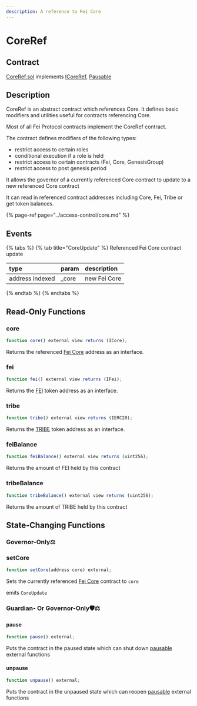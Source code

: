 ```yaml
---
description: A reference to Fei Core
---
```


# CoreRef

## Contract

[CoreRef.sol](https://github.com/fei-protocol/fei-protocol-core/blob/master/contracts/refs/CoreRef.sol) implements [ICoreRef](https://github.com/fei-protocol/fei-protocol-core/blob/master/contracts/refs/ICoreRef.sol), [Pausable](https://docs.openzeppelin.com/contracts/3.x/api/utils#Pausable)

## Description

CoreRef is an abstract contract which references Core. It defines basic modifiers and utilities useful for contracts referencing Core.

Most of all Fei Protocol contracts implement the CoreRef contract.

The contract defines modifiers of the following types:

* restrict access to certain roles
* conditional execution if a role is held
* restrict access to certain contracts \(Fei, Core, GenesisGroup\)
* restrict access to post genesis period

It allows the governor of a currently referenced Core contract to update to a new referenced Core contract

It can read in referenced contract addresses including Core, Fei, Tribe or get token balances.

{% page-ref page="../access-control/core.md" %}

## Events

{% tabs %}
{% tab title="CoreUpdate" %}
Referenced Fei Core contract update

| type | param | description |
| :--- | :--- | :--- |
| address indexed | \_core | new Fei Core |
{% endtab %}
{% endtabs %}

## Read-Only Functions

### core

```javascript
function core() external view returns (ICore);
```

Returns the referenced [Fei Core](../access-control/core.md) address as an interface.

### fei

```javascript
function fei() external view returns (IFei);
```

Returns the [FEI](../fei-stablecoin/fei-fei-usd.md) token address as an interface.

### tribe

```javascript
function tribe() external view returns (IERC20);
```

Returns the [TRIBE](../../governance/tribe.md) token address as an interface.

### feiBalance

```javascript
function feiBalance() external view returns (uint256);
```

Returns the amount of FEI held by this contract

### tribeBalance

```javascript
function tribeBalance() external view returns (uint256);
```

Returns the amount of TRIBE held by this contract

## State-Changing Functions <a id="state-changing-functions"></a>

### Governor-Only⚖️

### setCore

```javascript
function setCore(address core) external;
```

Sets the currently referenced [Fei Core](../access-control/core.md) contract to `core`

emits `CoreUpdate`

### Guardian- Or Governor-Only🛡⚖️

#### pause

```javascript
function pause() external;
```

Puts the contract in the paused state which can shut down [pausable](https://docs.openzeppelin.com/contracts/3.x/api/utils#Pausable) external functions

#### unpause

```javascript
function unpause() external;
```

Puts the contract in the unpaused state which can reopen [pausable](https://docs.openzeppelin.com/contracts/3.x/api/utils#Pausable) external functions

